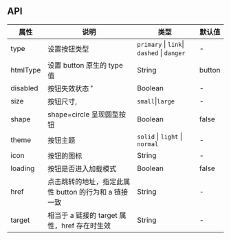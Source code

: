 ## API 

| 属性     | 说明                                                  | 类型                                       | 默认值 |
| -------- | ----------------------------------------------------- | ------------------------------------------ | ------ |
| type     | 设置按钮类型                                          | `primary` \| `link`\| `dashed` \| `danger` | -      |
| htmlType | 设置 button 原生的 type 值                            | String                                     | button |
| disabled | 按钮失效状态              ˚                           | Boolean                                    | -      |
| size     | 按钮尺寸,                                             | `small`\|`large`                           | -      |
| shape    | shape=circle 呈现圆型按钮                             | Boolean                                    | false  |
| theme    | 按钮主题                                              | `solid` \| `light` \| `normal`             | -      |
| icon     | 按钮的图标                                            | String                                     | -      |
| loading  | 按钮是否进入加载模式                                  | Boolean                                    | false  |
| href     | 点击跳转的地址，指定此属性 button 的行为和 a 链接一致 | String                                     | -      |
| target   | 相当于 a 链接的 target 属性，href 存在时生效          | String                                     | -      |